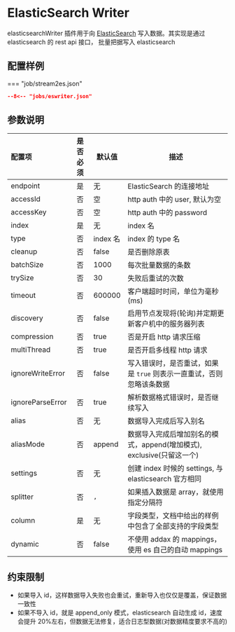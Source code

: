 # ElasticSearch Writer

elasticsearchWriter 插件用于向 [ElasticSearch](https://www.elastic.co/cn/elastic-stack/) 写入数据。其实现是通过 elasticsearch 的 rest api 接口， 批量把据写入 elasticsearch

## 配置样例

=== "job/stream2es.json"

```json
--8<-- "jobs/eswriter.json"
```

## 参数说明

| 配置项           | 是否必须 | 默认值   | 描述                                                                  |
| :--------------- | :------: | -------- | --------------------------------------------------------------------- |
| endpoint         |    是    | 无       | ElasticSearch 的连接地址                                              |
| accessId         |    否    | 空       | http auth 中的 user, 默认为空                                         |
| accessKey        |    否    | 空       | http auth 中的 password                                               |
| index            |    是    | 无       | index 名                                                              |
| type             |    否    | index 名 | index 的 type 名                                                      |
| cleanup          |    否    | false    | 是否删除原表                                                          |
| batchSize        |    否    | 1000     | 每次批量数据的条数                                                    |
| trySize          |    否    | 30       | 失败后重试的次数                                                      |
| timeout          |    否    | 600000   | 客户端超时时间，单位为毫秒(ms)                                        |
| discovery        |    否    | false    | 启用节点发现将(轮询)并定期更新客户机中的服务器列表                    |
| compression      |    否    | true     | 否是开启 http 请求压缩                                                |
| multiThread      |    否    | true     | 是否开启多线程 http 请求                                              |
| ignoreWriteError |    否    | false    | 写入错误时，是否重试，如果是 `true` 则表示一直重试，否则忽略该条数据  |
| ignoreParseError |    否    | true     | 解析数据格式错误时，是否继续写入                                      |
| alias            |    否    | 无       | 数据导入完成后写入别名                                                |
| aliasMode        |    否    | append   | 数据导入完成后增加别名的模式，append(增加模式), exclusive(只留这一个) |
| settings         |    否    | 无       | 创建 index 时候的 settings, 与 elasticsearch 官方相同                 |
| splitter         |    否    | `,`      | 如果插入数据是 array，就使用指定分隔符                                |
| column           |    是    | 无       | 字段类型，文档中给出的样例中包含了全部支持的字段类型                  |
| dynamic          |    否    | false    | 不使用 addax 的 mappings，使用 es 自己的自动 mappings                 |

## 约束限制

- 如果导入 id，这样数据导入失败也会重试，重新导入也仅仅是覆盖，保证数据一致性
- 如果不导入 id，就是 append_only 模式，elasticsearch 自动生成 id，速度会提升 20%左右，但数据无法修复，适合日志型数据(对数据精度要求不高的)
